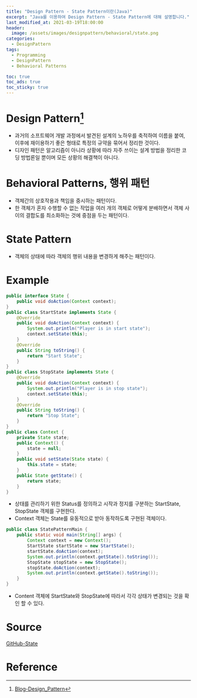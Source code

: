 ```yaml
---
title: "Design Pattern - State Pattern이란(Java)"
excerpt: "Java를 이용하여 Design Pattern - State Pattern에 대해 설명합니다."
last_modified_at: 2021-03-19T18:00:00
header:
  image: /assets/images/designpattern/behavioral/state.png
categories:
  - DesignPattern
tags:
  - Programming
  - DesignPattern
  - Behavioral Patterns

toc: true
toc_ads: true
toc_sticky: true
---
```

# Design Pattern[^DesignPattern]
- 과거의 소프트웨어 개발 과정에서 발견된 설계의 노하우를 축적하여 이름을 붙여, 이후에 재이용하기 좋은 형태로 특정의 규약을 묶어서 정리한 것이다.
- 디자인 패턴은 알고리즘이 아니라 상황에 따라 자주 쓰이는 설계 방법을 정리한 코딩 방법론일 뿐이며 모든 상황의 해결책이 아니다.

# Behavioral Patterns, 행위 패턴
- 객체간의 상호작용과 책임을 중시하는 패턴이다.
- 한 객체가 혼자 수행할 수 없는 작업을 여러 개의 객체로 어떻게 분배하면서 객체 사이의 결합도를 최소화하는 것에 중점을 두는 패턴이다.

# State Pattern
- 객체의 상태에 따라 객체의 행위 내용을 변경하게 해주는 패턴이다.

# Example
```java
public interface State {
	public void doAction(Context context);
}
public class StartState implements State {
	@Override
	public void doAction(Context context) {
		System.out.println("Player is in start state");
		context.setState(this);
	}
	@Override
	public String toString() {
		return "Start State";
	}
}
public class StopState implements State {
	@Override
	public void doAction(Context context) {
		System.out.println("Player is in stop state");
		context.setState(this);
	}
	@Override
	public String toString() {
		return "Stop State";
	}
}
public class Context {
	private State state;
	public Context() {
		state = null;
	}
	public void setState(State state) {
		this.state = state;
	}
	public State getState() {
		return state;
	}
}
```

- 상태를 관리하기 위한 Status를 정의하고 시작과 정지를 구분하는 StartState, StopState 객체를 구현한다.
- Context 객체는 State를 유동적으로 받아 동작하도록 구현된 객체이다.

```java
public class StatePatternMain {
	public static void main(String[] args) {
		Context context = new Context();
		StartState startState = new StartState();
		startState.doAction(context);
		System.out.println(context.getState().toString());
		StopState stopState = new StopState();
		stopState.doAction(context);
		System.out.println(context.getState().toString());
	}
}
```

- Content 객체에 StartState와 StopState에 따라서 각각 상태가 변경되는 것을 확인 할 수 있다.

# Source
[GitHub-State](https://github.com/GracefulSoul/Sample/tree/master/src/main/java/gracefulsoul/designpattern/behavioral/state)

# Reference
[^DesignPattern]: [Blog-Design_Pattern](../designpattern)